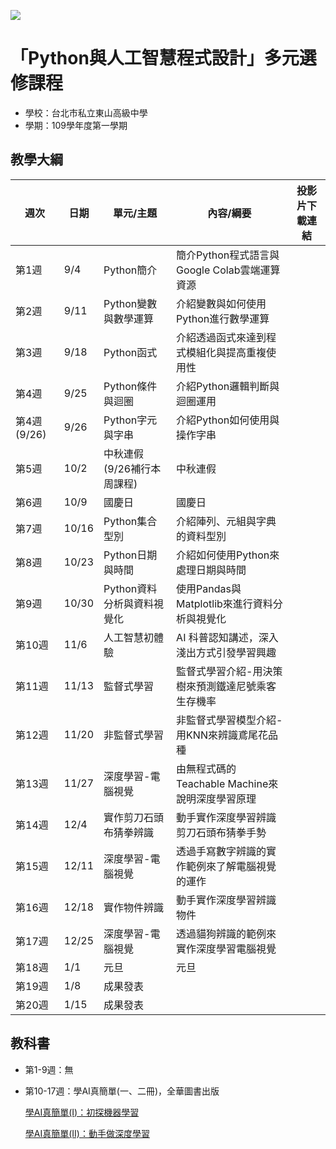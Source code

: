 ![](http://www.tshs.tp.edu.tw/images/bg/logo.jpg)

# 「Python與人工智慧程式設計」多元選修課程

* 學校：台北市私立東山高級中學
* 學期：109學年度第一學期

## 教學大綱

|週次|日期|單元/主題|內容/綱要|投影片下載連結|
|---|---|---|---|---|
|第1週|9/4|Python簡介|簡介Python程式語言與Google Colab雲端運算資源||
|第2週|9/11|Python變數與數學運算|介紹變數與如何使用Python進行數學運算||
|第3週|9/18|Python函式|介紹透過函式來達到程式模組化與提高重複使用性	||
|第4週|9/25|Python條件與迴圈|介紹Python邏輯判斷與迴圈運用||
|第4週(9/26)|9/26|Python字元與字串|介紹Python如何使用與操作字串||
|第5週|10/2|中秋連假(9/26補行本周課程)|中秋連假||
|第6週|10/9|國慶日|國慶日||
|第7週|10/16|Python集合型別|介紹陣列、元組與字典的資料型別||
|第8週|10/23|Python日期與時間|介紹如何使用Python來處理日期與時間||
|第9週|10/30|Python資料分析與資料視覺化|使用Pandas與Matplotlib來進行資料分析與視覺化||
|第10週|11/6|人工智慧初體驗|AI 科普認知講述，深入淺出方式引發學習興趣||
|第11週|11/13|監督式學習|監督式學習介紹-用決策樹來預測鐵達尼號乘客生存機率||
|第12週|11/20|非監督式學習|非監督式學習模型介紹-用KNN來辨識鳶尾花品種||
|第13週|11/27|深度學習-電腦視覺|由無程式碼的Teachable Machine來說明深度學習原理||
|第14週|12/4|實作剪刀石頭布猜拳辨識|動手實作深度學習辨識剪刀石頭布猜拳手勢||
|第15週|12/11|深度學習-電腦視覺|透過手寫數字辨識的實作範例來了解電腦視覺的運作||
|第16週|12/18|實作物件辨識|動手實作深度學習辨識物件||
|第17週|12/25|深度學習-電腦視覺|透過貓狗辨識的範例來實作深度學習電腦視覺||
|第18週|1/1|元旦|元旦||
|第19週|1/8|成果發表|||
|第20週|1/15|成果發表|||

## 教科書

* 第1-9週：無
* 第10-17週：學AI真簡單(一、二冊)，全華圖書出版
  
  [學AI真簡單(I)：初探機器學習](http://www.chwa.com.tw/NEWciv/bookinfo.asp?b_no=04G11)
  
  [學AI真簡單(II)：動手做深度學習](http://www.chwa.com.tw/NEWciv/bookinfo.asp?b_no=04G12)
